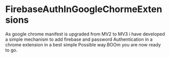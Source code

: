 # FirebaseAuthInGoogleChormeExtensions
As google chrome manifest is upgraded from MV2 to MV3 i have developed a simple mechanism to add firebase and password Authentication in a chrome extension in a best simple Possible way.BOOm you are now ready to go.
